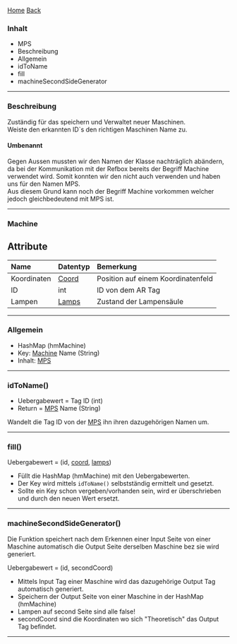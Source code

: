 [Home](home) [Back](WikiSolidus)

### Inhalt ###
 - MPS
- Beschreibung
- Allgemein
- idToName
- fill
- machineSecondSideGenerator


----------

### Beschreibung ###

Zuständig für das speichern und Verwaltet neuer Maschinen.   
Weiste den erkannten ID`s den richtigen Maschinen Name zu. 

#### Umbenannt
Gegen Aussen mussten wir den Namen der Klasse nachträglich abändern, da bei der Kommunikation mit der Refbox bereits der Begriff Machine verwendet wird.
Somit konnten wir den nicht auch verwenden und haben uns für den Namen MPS.  
Aus diesem Grund kann noch der Begriff Machine vorkommen welcher jedoch gleichbedeutend mit MPS ist. 

----------
### Machine ###

Attribute
----------

| Name| Datentyp| Bemerkung| 
| :------- | --- | :---- |
| Koordinaten| [Coord](Coord)| Position auf einem Koordinatenfeld|
|ID| int| ID von dem AR Tag|
| Lampen| [Lamps](ColorDetection)| Zustand der Lampensäule|

----------

### Allgemein ###

 - HashMap (hmMachine)
- Key: [Machine](Machine) Name (String)
- Inhalt: [MPS](Machine)


----------

### idToName() ###

- Uebergabewert = Tag ID (int)
- Return = [MPS](Machine) Name (String)

Wandelt die Tag ID von der [MPS](Machine) ihn ihren dazugehörigen Namen um.


----------
### fill() ###

Uebergabewert = (id, [coord](Coord), [lamps](ColorDetection))

- Füllt die HashMap (hmMachine) mit den Uebergabewerten.
- Der Key wird mittels `idToName()`  selbstständig ermittelt und gesetzt.
- Sollte ein Key schon vergeben/vorhanden sein, wird er überschrieben und durch den neuen Wert ersetzt. 


----------

### machineSecondSideGenerator() ###

Die Funktion speichert nach dem Erkennen einer Input Seite von einer Maschine automatisch die Output Seite derselben Maschine bez sie wird generiert.

Uebergabewert = (id, secondCoord)

- Mittels Input Tag einer Maschine wird das dazugehörige Output Tag automatisch generiert.
- Speichern der Output Seite von einer Maschine in der HashMap (hmMachine)
- Lampen auf second Seite sind alle false!
- secondCoord sind die Koordinaten wo sich "Theoretisch" das Output Tag befindet.

----------